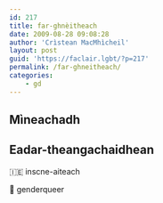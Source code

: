 ```yaml
---
id: 217
title: far-ghnèitheach
date: 2009-08-28 09:08:28
author: 'Crìstean MacMhìcheil'
layout: post
guid: 'https://faclair.lgbt/?p=217'
permalink: /far-ghneitheach/
categories:
    - gd
---
```


## Mìneachadh

## Eadar-theangachaidhean

&#x1f1ee;&#x1f1ea; inscne-aiteach

&#x1f3f4;&#xe0067;&#xe0062;&#xe0065;&#xe006e;&#xe0067;&#xe007f; genderqueer
